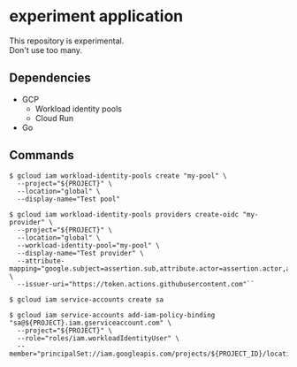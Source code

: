 # experiment application

This repository is experimental.  
Don't use too many.

## Dependencies

- GCP
  - Workload identity pools
  - Cloud Run
- Go

## Commands

```
$ gcloud iam workload-identity-pools create "my-pool" \
  --project="${PROJECT}" \
  --location="global" \
  --display-name="Test pool"

$ gcloud iam workload-identity-pools providers create-oidc "my-provider" \
  --project="${PROJECT}" \
  --location="global" \
  --workload-identity-pool="my-pool" \
  --display-name="Test provider" \
  --attribute-mapping="google.subject=assertion.sub,attribute.actor=assertion.actor,attribute.aud=assertion.aud" \
  --issuer-uri="https://token.actions.githubusercontent.com"``

$ gcloud iam service-accounts create sa

$ gcloud iam service-accounts add-iam-policy-binding "sa@${PROJECT}.iam.gserviceaccount.com" \
  --project="${PROJECT}" \
  --role="roles/iam.workloadIdentityUser" \
  --member="principalSet://iam.googleapis.com/projects/${PROJECT_ID}/locations/global/workloadIdentityPools/github/attribute.repository/${GH_USER}/${REPO}"
```